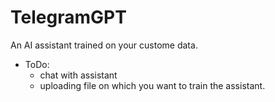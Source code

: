 # TelegramGPT
An AI assistant trained on your custome data.
* ToDo:
  * chat with assistant
  * uploading file on which you want to train the assistant.
